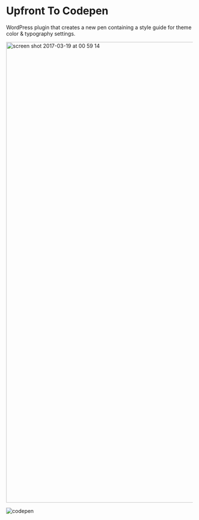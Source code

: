 # Upfront To Codepen

WordPress plugin that creates a new pen containing a style guide for theme color & typography settings.

<img width="1243" alt="screen shot 2017-03-19 at 00 59 14" src="https://cloud.githubusercontent.com/assets/6676674/24078253/5627b638-0c3f-11e7-8329-7900b399c24f.png">

![codepen](https://cloud.githubusercontent.com/assets/6676674/24086164/f3f1b64c-0ce0-11e7-9cc2-427b4fa3f3ad.png)
